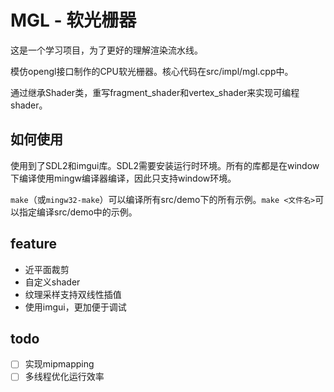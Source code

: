 # MGL - 软光栅器

这是一个学习项目，为了更好的理解渲染流水线。

模仿opengl接口制作的CPU软光栅器。核心代码在src/impl/mgl.cpp中。

通过继承Shader类，重写fragment_shader和vertex_shader来实现可编程shader。

## 如何使用

使用到了SDL2和imgui库。SDL2需要安装运行时环境。所有的库都是在window下编译使用mingw编译器编译，因此只支持window环境。

`make`（或`mingw32-make`）可以编译所有src/demo下的所有示例。`make <文件名>`可以指定编译src/demo中的示例。

## feature

+ 近平面裁剪
+ 自定义shader
+ 纹理采样支持双线性插值
+ 使用imgui，更加便于调试


## todo

- [ ] 实现mipmapping
- [ ] 多线程优化运行效率